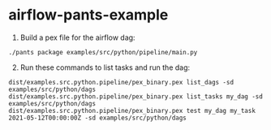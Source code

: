 # airflow-pants-example
1. Build a pex file for the airflow dag:
```
./pants package examples/src/python/pipeline/main.py
```
2. Run these commands to list tasks and run the dag:
```
dist/examples.src.python.pipeline/pex_binary.pex list_dags -sd examples/src/python/dags
dist/examples.src.python.pipeline/pex_binary.pex list_tasks my_dag -sd examples/src/python/dags
dist/examples.src.python.pipeline/pex_binary.pex test my_dag my_task 2021-05-12T00:00:00Z -sd examples/src/python/dags
```

